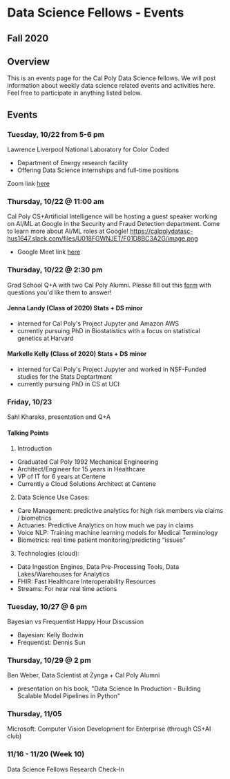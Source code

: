 # Data Science Fellows - Events
## Fall 2020
## Overview
This is an events page for the Cal Poly Data Science fellows.  We will post information about weekly data science related events and activities here.  Feel free to participate in anything listed below.

## Events

### Tuesday, 10/22 from 5-6 pm
Lawrence Liverpool National Laboratory for Color Coded
- Department of Energy research facility
- Offering Data Science internships and full-time positions

Zoom link [here](https://calpoly.zoom.us/j/81652572421)

### Thursday, 10/22 @ 11:00 am
Cal Poly CS+Artificial Intelligence will be hosting a guest speaker working on AI/ML at Google in the Security and Fraud Detection department. Come to learn more about AI/ML roles at Google!
https://calpolydatasc-hus1647.slack.com/files/U018FGWNJET/F01D8BC3A2G/image.png
- Google Meet link [here](https://meet.google.com/ctg-rhof-egr)

### Thursday, 10/22 @ 2:30 pm
Grad School Q+A with two Cal Poly Alumni.  Please fill out this [form](https://docs.google.com/forms/d/e/1FAIpQLSck2EKOWuqpvViwex-RWL2TdqZwznnTEWo4cJNWkcfqCk_gBQ/viewform) with questions you'd like them to answer!

#### Jenna Landy (Class of 2020) Stats + DS minor
- interned for Cal Poly's Project Jupyter and Amazon AWS
- currently pursuing PhD in Biostatistics with a focus on statistical genetics at Harvard

#### Markelle Kelly (Class of 2020) Stats + DS minor
- interned for Cal Poly's Project Jupyter and worked in NSF-Funded studies for the Stats Deptartment
- currently pursuing PhD in CS at UCI

### Friday, 10/23
Sahl Kharaka, presentation and Q+A

#### Talking Points
1. Introduction
- Graduated Cal Poly 1992 Mechanical Engineering 
- Architect/Engineer for 15 years in Healthcare
- VP of IT for 6 years at Centene
- Currently a Cloud Solutions Architect at Centene

2. Data Science Use Cases:
- Care Management: predictive analytics for high risk members via claims / biometrics
- Actuaries: Predictive Analytics on how much we pay in claims
- Voice NLP: Training machine learning models for Medical Terminology
- Biometrics: real time patient monitoring/predicting “issues”

3. Technologies (cloud):
- Data Ingestion Engines, Data Pre-Processing Tools, Data Lakes/Warehouses for Analytics
- FHIR: Fast Healthcare Interoperability Resources
- Streams: For near real time actions

### Tuesday, 10/27 @ 6 pm
Bayesian vs Frequentist Happy Hour Discussion
- Bayesian: Kelly Bodwin
- Frequentist: Dennis Sun

### Thursday, 10/29 @ 2 pm
Ben Weber, Data Scientist at Zynga + Cal Poly Alumni 
- presentation on his book, "Data Science In Production - Building Scalable Model Pipelines in Python"

### Thursday, 11/05
Microsoft: Computer Vision Development for Enterprise (through CS+AI club)

### 11/16 - 11/20 (Week 10)
Data Science Fellows Research Check-In

